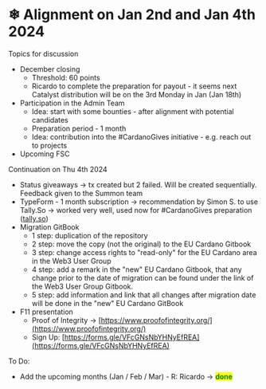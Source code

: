 # ❄ Alignment on Jan 2nd and Jan 4th 2024

Topics for discussion

* December closing&#x20;
  * Threshold: 60 points
  * Ricardo to complete the preparation for payout - it seems next Catalyst distribution will be on the 3rd Monday in Jan (Jan 18th)
* Participation in the Admin Team&#x20;
  * Idea: start with some bounties - after alignment with potential candidates
  * Preparation period - 1 month&#x20;
  * Idea: contribution into the #CardanoGives initiative - e.g. reach out to projects
* Upcoming FSC&#x20;

Continuation on Thu 4th 2024

* Status giveaways -> tx created but 2 failed. Will be created sequentially. Feedback given to the Summon team
* TypeForm - 1 month subscription -> recommendation by Simon S. to use Tally.So -> worked very well, used now for #CardanoGives preparation ([tally.so](https://tally.so))
* Migration GitBook&#x20;
  * 1 step: duplication of the repository
  * 2 step: move the copy (not the original) to the EU Cardano Gitbook
  * 3 step: change access rights to "read-only" for the EU Cardano area in the Web3 User Group
  * 4 step: add a remark in the "new" EU Cardano Gitbook, that any change prior to the date of migration can be found under the link of the Web3 User Group Gitbook.
  * 5 step: add information and link that all changes after migration date will be done in the "new" EU Cardano GitBook
* F11 presentation
  * Proof of Integrity -> [https://www.proofofintegrity.org/](https://www.proofofintegrity.org/)
  * Sign Up: [https://forms.gle/VFcGNsNbYHNyEfREA](https://forms.gle/VFcGNsNbYHNyEfREA)

To Do:

* Add the upcoming months (Jan / Feb / Mar) - R: Ricardo -> <mark style="color:green;">**done**</mark>

